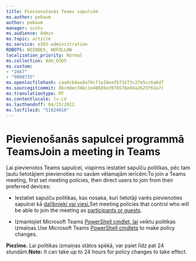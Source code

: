 ```yaml
---
title: Pievienošanās Teams sapulcēm
ms.author: pebaum
author: pebaum
manager: scotv
ms.audience: Admin
ms.topic: article
ms.service: o365-administration
ROBOTS: NOINDEX, NOFOLLOW
localization_priority: Normal
ms.collection: Adm_O365
ms.custom:
- "2667"
- "9000735"
ms.openlocfilehash: caa0cb4aa9a76cf1e18eafb73273c2fe5cc6a6df
ms.sourcegitcommit: 8bc60ec34bc1e40685e3976576e04a2623f63a7c
ms.translationtype: MT
ms.contentlocale: lv-LV
ms.lasthandoff: 04/15/2021
ms.locfileid: "51824010"
---
```

# <a name="join-a-meeting-in-teams"></a><span data-ttu-id="aec45-102">Pievienošanās sapulcei programmā Teams</span><span class="sxs-lookup"><span data-stu-id="aec45-102">Join a meeting in Teams</span></span>

<span data-ttu-id="aec45-103">Lai pievienotos Teams sapulcei, vispirms iestatiet sapulču politikas, pēc tam ļautu lietotājiem pievienoties no savām vēlamajām ierīcēm:</span><span class="sxs-lookup"><span data-stu-id="aec45-103">To join a Teams meeting, first set meeting policies, then direct users to join from their preferred devices:</span></span>

- <span data-ttu-id="aec45-104">Iestatiet sapulču politikas, kas nosaka, kuri lietotāji varēs pievienoties sapulcei kā [dalībnieki vai viesi.](https://docs.microsoft.com/microsoftteams/meeting-policies-in-teams#meeting-policy-settings---participants--guests)</span><span class="sxs-lookup"><span data-stu-id="aec45-104">Set meeting policies that control who will be able to join the meeting as [participants or guests](https://docs.microsoft.com/microsoftteams/meeting-policies-in-teams#meeting-policy-settings---participants--guests).</span></span> 

- <span data-ttu-id="aec45-105">Izmantojiet Microsoft Teams [PowerShell cmdlet, lai](https://docs.microsoft.com/microsoftteams/teams-powershell-overview) veiktu politikas izmaiņas.</span><span class="sxs-lookup"><span data-stu-id="aec45-105">Use Microsoft Teams [PowerShell cmdlets](https://docs.microsoft.com/microsoftteams/teams-powershell-overview) to make policy changes.</span></span>    

<span data-ttu-id="aec45-106">**Piezīme.** Lai politikas izmaiņas stātos spēkā, var paiet līdz pat 24 stundām.</span><span class="sxs-lookup"><span data-stu-id="aec45-106">**Note:** It can take up to 24 hours for policy changes to take effect.</span></span>